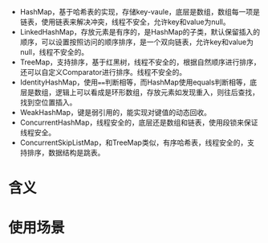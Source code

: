 - HashMap，基于哈希表的实现，存储key-vaule，底层是数组，数组每一项是链表，使用链表来解决冲突，线程不安全，允许key和value为null。
- LinkedHashMap，存放元素是有序的，是HashMap的子类，默认保留插入的顺序，可以设置按照访问的顺序排序，是一个双向链表，允许key和value为null，线程不安全的。
- TreeMap，支持排序，基于红黑树，线程不安全的，根据自然顺序进行排序，还可以自定义Comparator进行排序。线程不安全的。
- IdentityHashMap，使用`==`判断相等，而HashMap使用equals判断相等，底层是数组，逻辑上可以看成是环形数组，存放元素如发现重入，则往后查找，找到空位置插入。
- WeakHashMap，键是弱引用的，能实现对键值的动态回收。
- ConcurrentHashMap，线程安全的，底层还是数组和链表，使用段锁来保证线程安全。
- ConcurrentSkipListMap，和TreeMap类似，有序哈希表，线程安全的，支持排序，数据结构是跳表。

# 含义

# 使用场景
